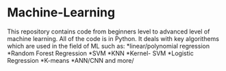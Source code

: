 # Machine-Learning
This repository contains code from beginners level to advanced level of machine learning.
All of the code is in Python.
It deals with key algorithems which are used in the field of ML such as:
*linear/polynomial regression
*Random Forest Regression
*SVM
*KNN
*Kernel- SVM
*Logistic Regression
*K-means
*ANN/CNN
and more/



